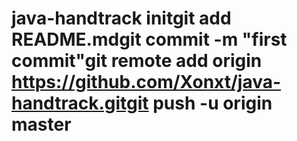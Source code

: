 # java-handtrack  initgit add README.mdgit commit -m "first commit"git remote add origin https://github.com/Xonxt/java-handtrack.gitgit push -u origin master
